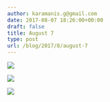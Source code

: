 ```yaml
---
author: karamanis.g@gmail.com
date: 2017-08-07 18:26:00+00:00
draft: false
title: August 7
type: post
url: /blog/2017/8/august-7
---
```




  
   ![](/images/2017-08-07-20178august-7/IMG_2032.jpg)

  

  
   ![](/images/2017-08-07-20178august-7/IMG_2034.jpg)

  

  
   ![](/images/2017-08-07-20178august-7/IMG_2036.jpg)

  


